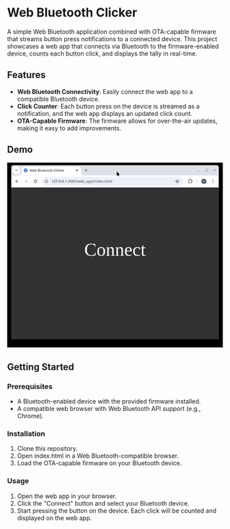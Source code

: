 # Web Bluetooth Clicker

A simple Web Bluetooth application combined with OTA-capable firmware that streams button press notifications to a connected device. This project showcases a web app that connects via Bluetooth to the firmware-enabled device, counts each button click, and displays the tally in real-time.

## Features

- **Web Bluetooth Connectivity**: Easily connect the web app to a compatible Bluetooth device.
- **Click Counter**: Each button press on the device is streamed as a notification, and the web app displays an updated click count.
- **OTA-Capable Firmware**: The firmware allows for over-the-air updates, making it easy to add improvements.

## Demo

![Demo of Web Bluetooth Clicker](docs/images/demo.gif)

## Getting Started

### Prerequisites

- A Bluetooth-enabled device with the provided firmware installed.
- A compatible web browser with Web Bluetooth API support (e.g., Chrome).

### Installation

1. Clone this repository.
1. Open index.html in a Web Bluetooth-compatible browser.
1. Load the OTA-capable firmware on your Bluetooth device.

### Usage

1. Open the web app in your browser.
1. Click the "Connect" button and select your Bluetooth device.
1. Start pressing the button on the device. Each click will be counted and displayed on the web app.
